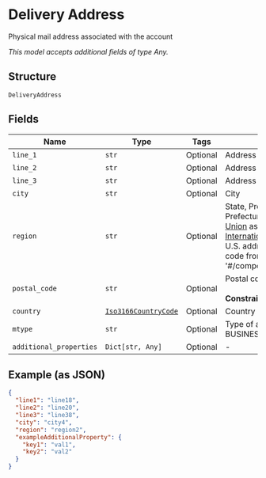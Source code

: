 
# Delivery Address

Physical mail address associated with the account

*This model accepts additional fields of type Any.*

## Structure

`DeliveryAddress`

## Fields

| Name | Type | Tags | Description |
|  --- | --- | --- | --- |
| `line_1` | `str` | Optional | Address line 1 |
| `line_2` | `str` | Optional | Address line 2 |
| `line_3` | `str` | Optional | Address line 3 |
| `city` | `str` | Optional | City |
| `region` | `str` | Optional | State, Province, Territory, Canton or Prefecture. From [Universal Postal Union](https://www.upu.int/en/Postal-Solutions/Programmes-Services/Addressing-Solutions#addressing-s42-standard) as of 2-26-2020, [S42 International Address Standards](https://www.upu.int/UPU/media/upu/documents/PostCode/S42_International-Addressing-Standards.pdf). For U.S. addresses can be 2-character code from '#/components/schemas/StateCode' |
| `postal_code` | `str` | Optional | Postal code<br><br>**Constraints**: *Maximum Length*: `16` |
| `country` | [`Iso3166CountryCode`](../../doc/models/iso-3166-country-code.md) | Optional | Country code |
| `mtype` | `str` | Optional | Type of address location. One of BUSINESS, HOME, MAILING |
| `additional_properties` | `Dict[str, Any]` | Optional | - |

## Example (as JSON)

```json
{
  "line1": "line18",
  "line2": "line20",
  "line3": "line38",
  "city": "city4",
  "region": "region2",
  "exampleAdditionalProperty": {
    "key1": "val1",
    "key2": "val2"
  }
}
```

